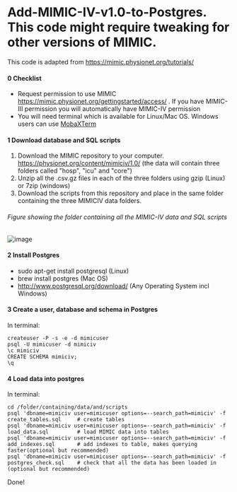 # Add-MIMIC-IV-v1.0-to-Postgres. This code might require tweaking for other versions of MIMIC. 
This code is adapted from https://mimic.physionet.org/tutorials/

#### 0 Checklist
* Request permission to use MIMIC https://mimic.physionet.org/gettingstarted/access/ . If you have MIMIC-III permission you will automatically have MIMIC-IV permission
* You will need terminal which is available for Linux/Mac OS. Windows users can use [MobaXTerm](https://mobaxterm.mobatek.net/download.html)

#### 1 Download database and SQL scripts
1. Download the MIMIC repository to your computer. https://physionet.org/content/mimiciv/1.0/ (the data will contain three folders called "hosp", "icu" and "core")
2. Unzip all the .csv.gz files in each of the three folders using gzip (Linux) or 7zip (windows)
3. Download the scripts from this repository and place in the same folder containing the three MIMICIV data folders.

###### Figure showing the folder containing all the MIMIC-IV data and SQL scripts
![image](https://user-images.githubusercontent.com/74569724/117433430-5f266500-af23-11eb-90bf-81aed2d46361.png)


#### 2 Install Postgres
* sudo apt-get install postgresql (Linux)
* brew install postgres (Mac OS)
* http://www.postgresql.org/download/ (Any Operating System incl Windows)

#### 3 Create a user, database and schema in Postgres
In terminal:
```
createuser -P -s -e -d mimicuser
psql -U mimicuser -d mimiciv
\c mimiciv
CREATE SCHEMA mimiciv;
\q
```

#### 4 Load data into postgres
In terminal:
```
cd /folder/containing/data/and/scripts
psql 'dbname=mimiciv user=mimicuser options=--search_path=mimiciv' -f create_tables.sql     # create tables 
psql 'dbname=mimiciv user=mimicuser options=--search_path=mimiciv' -f load_data.sql         # load MIMIC data into tables
psql 'dbname=mimiciv user=mimicuser options=--search_path=mimiciv' -f add_indexes.sql       # add indexes to table, makes querying faster(optional but recommended)
psql 'dbname=mimiciv user=mimicuser options=--search_path=mimiciv' -f postgres_check.sql    # check that all the data has been loaded in (optional but recommended)
```
Done!
